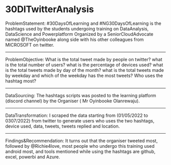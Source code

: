 # 30DlTwitterAnalysis
ProblemStatement: #30DaysOfLearning and #NG30DaysOfLearning is the hashtags used by the students undergoing training on DataAnalysis, DataScience and Powerplatform Organized by a SeniorCloudAdvocate named @TheOyinbooke along side with his other colleagues from MICROSOFT on twitter.

---


ProblemObjective: What is the total tweet made by people on twitter? what is the total number of  users? what is the percentage of devices used? what is the total tweets made by day of the month? what is the total tweets made by weekday and which of the weekday has the most tweets? Who uses the hashtag most?


---

DataSourcing: The hashtags scripts was posted to the learning platform (discord channel) by the Organiser ( Mr Oyinbooke Olanrewaju).

---
DataTransformation: I scraped the data starting from (01/05/2022 to 0307/2022) from twitter to generate users who uses the two hashtags, device used, data, tweets, tweets replied and location.

---

Findings&Recommendation: It turns out that the organiser tweeted most, followed by @Richie4love, most people who undergo this training used android most, and tools mentioned while using the hashtags are github, excel, powerbi  and Azure.

